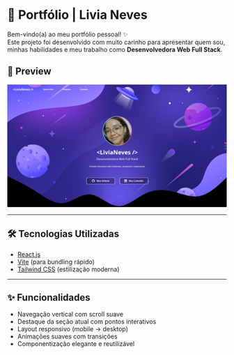 # 💫 Portfólio | Livia Neves

Bem-vindo(a) ao meu portfólio pessoal! ✨  
Este projeto foi desenvolvido com muito carinho para apresentar quem sou, minhas habilidades e meu trabalho como **Desenvolvedora Web Full Stack**.

## 📸 Preview

![Screenshot do Portfólio](./public/print.png)

---

## 🛠️ Tecnologias Utilizadas

- [React.js](https://reactjs.org/)
- [Vite](https://vitejs.dev/) (para bundling rápido)
- [Tailwind CSS](https://tailwindcss.com/) (estilização moderna)

---

## ✨ Funcionalidades

- Navegação vertical com scroll suave
- Destaque da seção atual com pontos interativos
- Layout responsivo (mobile → desktop)
- Animações suaves com transições
- Componentização elegante e reutilizável